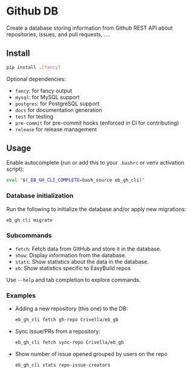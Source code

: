 # Github DB

Create a database storing information from Github REST API about repositories, issues, and pull requests, ....

## Install

```bash
pip install .[fancy]
```

Optional dependencies:
- `fancy`: for fancy output
- `mysql`: for MySQL support
- `postgres`: for PostgreSQL support
- `docs` for documentation generation
- `test` for testing
- `pre-commit` for pre-commit hooks (enforced in CI for contributing)
- `release` for release management

## Usage

Enable autocomplete (run or add this to your `.bashrc` or venv activation script):

```bash
eval "$(_EB_GH_CLI_COMPLETE=bash_source eb_gh_cli)"
```

### Database initialization

Run the following to initialize the database and/or apply new migrations:

```bash
eb_gh_cli migrate
```

### Subcommands

- `fetch`: Fetch data from GitHub and store it in the database.
- `show`: Display information from the database.
- `stats`: Show statistics about the data in the database.
- `eb`: Show statistics specific to EasyBuild repos

Use `--help` and tab completion to explore commands.

### Examples

- Adding a new repository (this one) to the DB:

  ```bash
  eb_gh_cli fetch gh-repo Crivella/eb_gb
  ```

- Sync Issue/PRs from a repository:

  ```bash
  eb_gh_cli fetch sync-repo Crivella/eb_gb
  ```

- Show number of issue opened grouped by users on the repo

  ```bash
  eb_gh_cli stats repo-issue-creators
  ```
